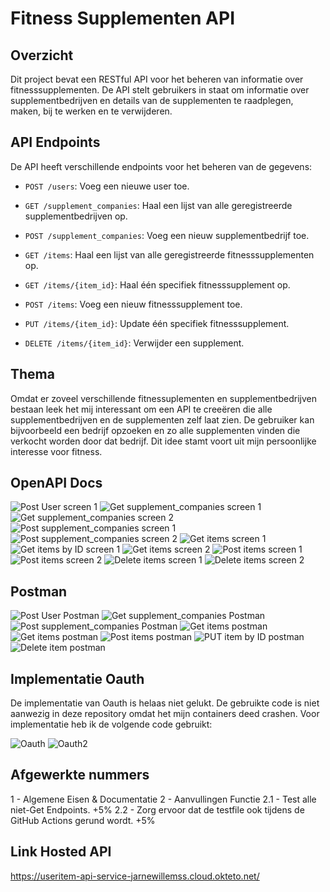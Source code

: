 # Fitness Supplementen API

## Overzicht

Dit project bevat een RESTful API voor het beheren van informatie over fitnesssupplementen.
De API stelt gebruikers in staat om informatie over supplementbedrijven en details van de supplementen
te raadplegen, maken, bij te werken en te verwijderen.

## API Endpoints

De API heeft verschillende endpoints voor het beheren van de gegevens:

- `POST /users`: Voeg een nieuwe user toe.

- `GET /supplement_companies`: Haal een lijst van alle geregistreerde supplementbedrijven op.
- `POST /supplement_companies`: Voeg een nieuw supplementbedrijf toe.

- `GET /items`: Haal een lijst van alle geregistreerde fitnesssupplementen op.
- `GET /items/{item_id}`: Haal één specifiek fitnesssupplement op.
- `POST /items`: Voeg een nieuw fitnesssupplement toe.
- `PUT /items/{item_id}`: Update één specifiek fitnesssupplement.

- `DELETE /items/{item_id}`: Verwijder een supplement.

## Thema
Omdat er zoveel verschillende fitnessuplementen en supplementbedrijven bestaan leek het mij interessant om een API te creeëren
die alle supplementbedrijven en de supplementen zelf laat zien. De gebruiker kan bijvoorbeeld een bedrijf opzoeken en zo alle
supplementen vinden die verkocht worden door dat bedrijf. Dit idee stamt voort uit mijn persoonlijke interesse voor fitness.

## OpenAPI Docs
![Post User screen 1](<img width="586" alt="image" src="https://github.com/JarneWillemss/ProjectAPI/assets/113974853/7711077d-162c-4f9e-b163-bc549a93ae57">
)
![Get supplement_companies screen 1](https://github.com/JarneWillemss/ProjectAPI/assets/113974853/6276de7d-3170-4712-b325-02963d86406a)
![Get supplement_companies screen 2](https://github.com/JarneWillemss/ProjectAPI/assets/113974853/c6ef6b15-0bf6-4b07-aa72-8d0cf73534d0)
![Post supplement_companies screen 1](https://github.com/JarneWillemss/ProjectAPI/assets/113974853/53f50e5d-f498-4767-be6d-a3987cf525b4)
![Post supplement_companies screen 2](https://github.com/JarneWillemss/ProjectAPI/assets/113974853/1d81f234-b14d-45a8-a9f6-4bdf6a98e19a)
![Get items screen 1](https://github.com/JarneWillemss/ProjectAPI/assets/113974853/84dccf29-bbbb-4047-a3d8-73f97c90f7e2)
![Get items by ID screen 1](<img width="579" alt="image" src="https://github.com/JarneWillemss/ProjectAPI/assets/113974853/f74bc5ed-e3bb-42e3-93d8-c969cf4b0200">
)
![Get items screen 2](https://github.com/JarneWillemss/ProjectAPI/assets/113974853/3f03b2dd-31db-4801-9e57-0c8d5807e67a)
![Post items screen 1](https://github.com/JarneWillemss/ProjectAPI/assets/113974853/e9b99b34-f49e-4f83-9531-a00ff23933bd)
![Post items screen 2](https://github.com/JarneWillemss/ProjectAPI/assets/113974853/603c6543-10c6-45f4-b0bb-08a0015bbcd3)
![Delete items screen 1](https://github.com/JarneWillemss/ProjectAPI/assets/113974853/154e44dd-024a-43b6-bdee-ea79035767d7)
![Delete items screen 2](https://github.com/JarneWillemss/ProjectAPI/assets/113974853/fbbeb58f-f3ff-4f86-a780-f024816fa080)

## Postman
![Post User Postman](<img width="750" alt="image" src="https://github.com/JarneWillemss/ProjectAPI/assets/113974853/a49faa31-d798-4aac-9961-46374e46278e">
)
![Get supplement_companies Postman](https://github.com/JarneWillemss/ProjectAPI/assets/113974853/ff29741a-cb00-4e27-8baa-a17c713f0f3b)
![Post supplement_companies Postman](https://github.com/JarneWillemss/ProjectAPI/assets/113974853/92fed69e-f1ae-4169-bdcc-c77736aa5370)
![Get items postman](https://github.com/JarneWillemss/ProjectAPI/assets/113974853/ab2999a2-ca20-4a8b-a01d-6e964042ccfb)
![Get items postman](<img width="750" alt="image" src="https://github.com/JarneWillemss/ProjectAPI/assets/113974853/41eda15e-8840-451b-bb45-36e227ec21d1">
)
![Post items postman](https://github.com/JarneWillemss/ProjectAPI/assets/113974853/3831231c-346b-40f5-8d17-1fb6f3a3dd6e)
![PUT item by ID postman](<img width="748" alt="image" src="https://github.com/JarneWillemss/ProjectAPI/assets/113974853/8b1e4f1f-1485-401a-b552-8ef44c36e740">
)
![Delete item postman](https://github.com/JarneWillemss/ProjectAPI/assets/113974853/96c79f56-7934-41be-8ad7-8470a1ea7685)

## Implementatie Oauth
De implementatie van Oauth is helaas niet gelukt. De gebruikte code is niet aanwezig in deze repository omdat
het mijn containers deed crashen. Voor implementatie heb ik de volgende code gebruikt:

![Oauth](<img width="381" alt="image" src="https://github.com/JarneWillemss/ProjectAPI/assets/113974853/771d6fa9-00e6-4f7a-b5ee-d4686763ba7a">
)
![Oauth2](<img width="456" alt="image" src="https://github.com/JarneWillemss/ProjectAPI/assets/113974853/6c8eab5a-211d-4789-85f8-a4e97dc64fbf">
)

## Afgewerkte nummers
1 - Algemene Eisen & Documentatie
2 - Aanvullingen Functie
2.1 - Test alle niet-Get Endpoints. +5%
2.2 - Zorg ervoor dat de testfile ook tijdens de GitHub Actions gerund wordt. +5%

## Link Hosted API
https://useritem-api-service-jarnewillemss.cloud.okteto.net/




















